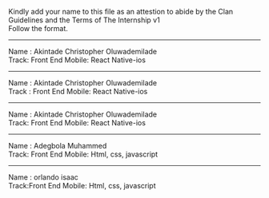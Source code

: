 Kindly add your name to this file as an attestion to abide by the Clan Guidelines and the Terms of The Internship v1
<br/> Follow the format.<br/> 
___
Name : Akintade Christopher Oluwademilade <br/>
Track: Front End Mobile: React Native-ios
___
Name : Akintade Christopher Oluwademilade <br/>
Track :  Front End Mobile: React Native-ios
___
Name : Akintade Christopher Oluwademilade <br/>
Track:  Front End Mobile: React Native-ios
___
Name : Adegbola Muhammed <br/>
Track:  Front End Mobile: Html, css, javascript
___
Name : orlando isaac <br/>
Track:Front End Mobile: Html, css, javascript
